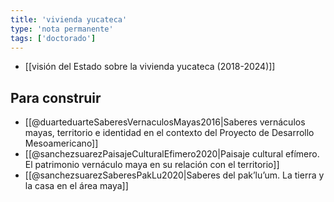 ```yaml
---
title: 'vivienda yucateca'
type: 'nota permanente'
tags: ['doctorado']
---
```


- [[visión del Estado sobre la vivienda yucateca (2018-2024)]]


## Para construir 

- [[@duarteduarteSaberesVernaculosMayas2016|Saberes vernáculos mayas, territorio e identidad en el contexto del Proyecto de Desarrollo Mesoamericano]]
- [[@sanchezsuarezPaisajeCulturalEfimero2020|Paisaje cultural efímero. El patrimonio vernáculo maya en su relación con el territorio]]
- [[@sanchezsuarezSaberesPakLu2020|Saberes del pak’lu’um. La tierra y la casa en el área maya]]




